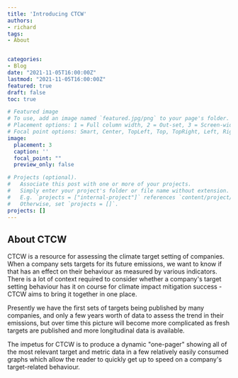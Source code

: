 ```yaml
---
title: 'Introducing CTCW'
authors:
- richard
tags:
- About


categories:
- Blog
date: "2021-11-05T16:00:00Z"
lastmod: "2021-11-05T16:00:00Z"
featured: true
draft: false
toc: true

# Featured image
# To use, add an image named `featured.jpg/png` to your page's folder.
# Placement options: 1 = Full column width, 2 = Out-set, 3 = Screen-width
# Focal point options: Smart, Center, TopLeft, Top, TopRight, Left, Right, BottomLeft, Bottom, BottomRight
image:
  placement: 3
  caption: ''
  focal_point: ""
  preview_only: false

# Projects (optional).
#   Associate this post with one or more of your projects.
#   Simply enter your project's folder or file name without extension.
#   E.g. `projects = ["internal-project"]` references `content/project/deep-learning/index.md`.
#   Otherwise, set `projects = []`.
projects: []
---
```


## About CTCW

CTCW is a resource for assessing the climate target setting of companies. When a company sets targets for its future emissions, we want to know if that has an effect on their behaviour as measured by various indicators. There is a lot of context required to consider whether a company's target setting behaviour has it on course for climate impact mitigation success - CTCW aims to bring it together in one place.

Presently we have the first sets of targets being published by many companies, and only a few years worth of data to assess the trend in their emissions, but over time this picture will become more complicated as fresh targets are published and more longitudinal data is available.

The impetus for CTCW is to produce a dynamic "one-pager" showing all of the most relevant target and metric data in a few relatively easily consumed graphs which allow the reader to quickly get up to speed on a company's target-related behaviour.